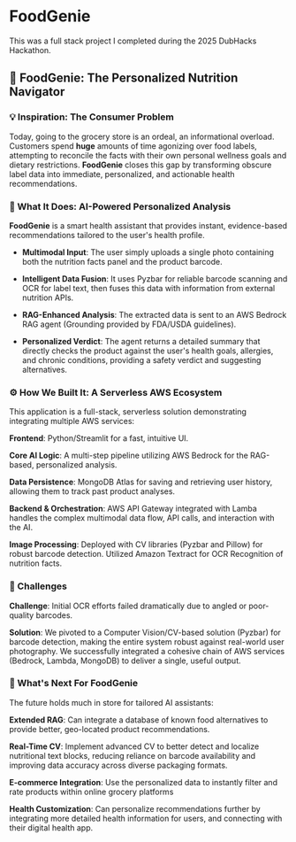 # FoodGenie
This was a full stack project I completed during the 2025 DubHacks Hackathon.

## 🥗 FoodGenie: The Personalized Nutrition Navigator

### 💡 Inspiration: The Consumer Problem
Today, going to the grocery store is an ordeal, an informational overload. Customers spend **huge** amounts of time agonizing over food labels, attempting to reconcile the facts with their own personal wellness goals and dietary restrictions. **FoodGenie** closes this gap by transforming obscure label data into immediate, personalized, and actionable health recommendations.

### 🎯 What It Does: AI-Powered Personalized Analysis
**FoodGenie** is a smart health assistant that provides instant, evidence-based recommendations tailored to the user's health profile.

- **Multimodal Input**: The user simply uploads a single photo containing both the nutrition facts panel and the product barcode.

- **Intelligent Data Fusion**: It uses Pyzbar for reliable barcode scanning and OCR for label text, then fuses this data with information from external nutrition APIs.

- **RAG-Enhanced Analysis**: The extracted data is sent to an AWS Bedrock RAG agent (Grounding provided by FDA/USDA guidelines).

- **Personalized Verdict**: The agent returns a detailed summary that directly checks the product against the user's health goals, allergies, and chronic conditions, providing a safety verdict and suggesting alternatives.

### ⚙️ How We Built It: A Serverless AWS Ecosystem
This application is a full-stack, serverless solution demonstrating integrating multiple AWS services:

**Frontend**: Python/Streamlit for a fast, intuitive UI.

**Core AI Logic**: A multi-step pipeline utilizing AWS Bedrock for the RAG-based, personalized analysis.

**Data Persistence**: MongoDB Atlas for saving and retrieving user history, allowing them to track past product analyses.

**Backend & Orchestration**: AWS API Gateway integrated with Lamba handles the complex multimodal data flow, API calls, and interaction with the AI.

**Image Processing**: Deployed with CV libraries (Pyzbar and Pillow) for robust barcode detection. Utilized Amazon Textract for OCR Recognition of nutrition facts.

### 🚧 Challenges
**Challenge**: Initial OCR efforts failed dramatically due to angled or poor-quality barcodes.

**Solution**: We pivoted to a Computer Vision/CV-based solution (Pyzbar) for barcode detection, making the entire system robust against real-world user photography. We successfully integrated a cohesive chain of AWS services (Bedrock, Lambda, MongoDB) to deliver a single, useful output.

### 🚀 What's Next For FoodGenie
The future holds much in store for tailored AI assistants:

**Extended RAG**: Can integrate a database of known food alternatives to provide better, geo-located product recommendations.

**Real-Time CV**: Implement advanced CV to better detect and localize nutritional text blocks, reducing reliance on barcode availability and improving data accuracy across diverse packaging formats.

**E-commerce Integration**: Use the personalized data to instantly filter and rate products within online grocery platforms

**Health Customization**: Can personalize recommendations further by integrating more detailed health information for users, and connecting with their digital health app.
